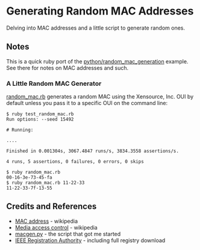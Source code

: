 # Generating Random MAC Addresses

Delving into MAC addresses and a little script to generate random ones.

## Notes

This is a quick ruby port of the [python/random_mac_generation](../../python/random_mac_generation) example.
See there for notes on MAC addresses and such.

### A Little Random MAC Generator

[random_mac.rb](./random_mac.rb) generates a random MAC
using the Xensource, Inc. OUI by default unless you
pass it to a specific OUI on the command line:

```
$ ruby test_random_mac.rb
Run options: --seed 15492

# Running:

....

Finished in 0.001304s, 3067.4847 runs/s, 3834.3558 assertions/s.

4 runs, 5 assertions, 0 failures, 0 errors, 0 skips

$ ruby random_mac.rb
00-16-3e-73-45-fa
$ ruby random_mac.rb 11-22-33
11-22-33-7f-13-55
```

## Credits and References
* [MAC address](https://en.wikipedia.org/wiki/MAC_address) - wikipedia
* [Media access control](https://en.wikipedia.org/wiki/Media_access_control) - wikipedia
* [macgen.py](http://www.linux-kvm.com/sites/default/files/macgen.py) - the script that got me started
* [IEEE Registration Authority](https://regauth.standards.ieee.org/standards-ra-web/pub/view.html#registries) - including full registry download
